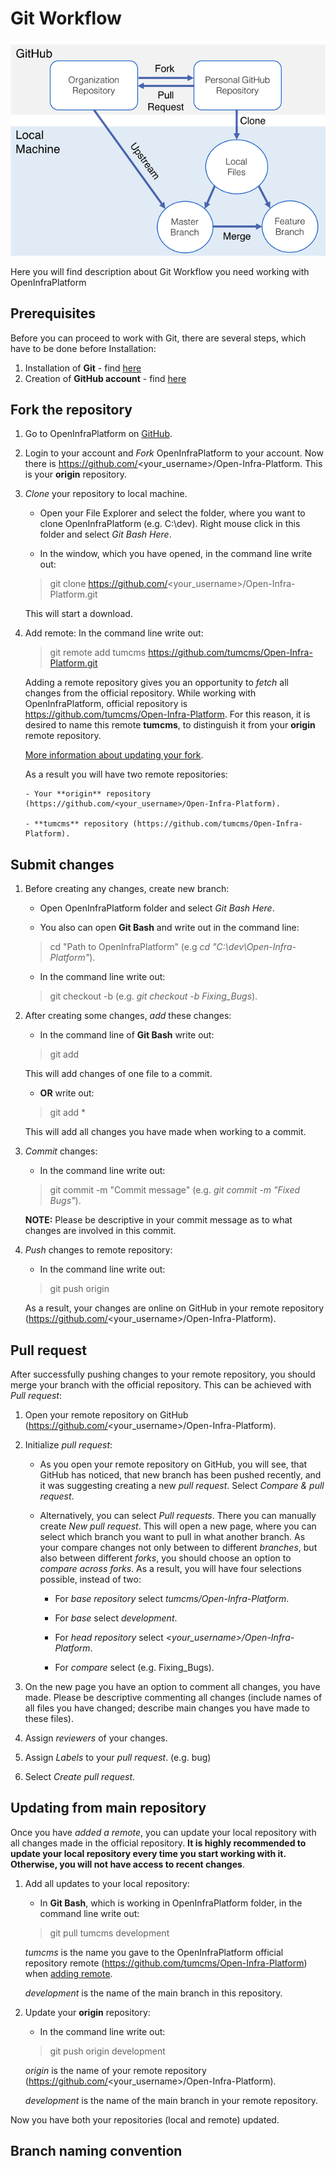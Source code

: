 # Git Workflow

![](./fig/Git_Workflow.png)

Here you will find description about Git Workflow you need working with OpenInfraPlatform

## Prerequisites 

Before you can proceed to work with Git, there are several steps, which have to be done before Installation: 

1. Installation of **Git** - find [here](https://git-scm.com/book/en/v2/Getting-Started-Installing-Git)
2. Creation of **GitHub account** - find [here](https://github.com/)

## Fork the repository

1. Go to OpenInfraPlatform on [GitHub](https://github.com/tumcms/Open-Infra-Platform).

2. Login to your account and *Fork* OpenInfraPlatform to your account. Now there is https://github.com/<your_username>/Open-Infra-Platform. This is your **origin** repository. 

3. *Clone* your repository to local machine.

	- Open your File Explorer and select the folder, where you want to clone OpenInfraPlatform (e.g. C:\dev). Right mouse click in this folder and select *Git Bash Here*.

	- In the window, which you have opened, in the command line write out:
	 > git clone https://github.com/<your_username>/Open-Infra-Platform.git
	 
	This will start a download.

 4. <a name="Remote"></a> Add remote:  In the command line write out:
	 > git remote add tumcms https://github.com/tumcms/Open-Infra-Platform.git 

	Adding a remote repository gives you an opportunity to *fetch* all changes from the official repository. While working with OpenInfraPlatform, official repository is https://github.com/tumcms/Open-Infra-Platform. For this reason, it is desired to name this remote **tumcms**, to distinguish it from your **origin** remote repository.  

	[More information about updating your fork](#Updating). 

	As a result you will have two remote repositories: 

		- Your **origin** repository (https://github.com/<your_username>/Open-Infra-Platform).

		- **tumcms** repository (https://github.com/tumcms/Open-Infra-Platform).

## Submit changes 

1. Before creating any changes, create new branch: 
 
	- Open OpenInfraPlatform folder and select *Git Bash Here*. 
	
	- You also can open **Git Bash** and write out in the command line:
	 > cd "Path to OpenInfraPlatform" (e.g  *cd  "C:\dev\Open-Infra-Platform"*).

	- In the command line write out:
	 > git checkout -b <branchname> (e.g. *git checkout -b Fixing_Bugs*).

2. After creating some changes, *add* these changes:

	- In the command line of **Git Bash** write out:
	 > git add <filename> 

	This will add changes of one file to a commit. 

	- **OR** write out:
	 > git add * 
	 
	This will add all changes you have made when working to a commit. 

3. *Commit* changes:

	- In the command line write out:
	 > git commit -m "Commit message" (e.g. *git commit -m "Fixed Bugs"*). 
	 
	**NOTE:** Please be descriptive in your commit message as to what changes are involved in this commit.

4. *Push* changes to remote repository: 

	- In the command line write out:
	 > git push origin

	As a result, your changes are online on GitHub in your remote repository (https://github.com/<your_username>/Open-Infra-Platform). 

## Pull request 

After successfully pushing changes to your remote repository, you should merge your branch with the official repository. This can be achieved with *Pull request*:

1. Open your remote repository on GitHub (https://github.com/<your_username>/Open-Infra-Platform).

2. Initialize *pull request*:

	- As you open your remote repository on GitHub, you will see, that GitHub has noticed, that new branch has been pushed recently, and it was suggesting creating a new *pull request*. Select *Compare & pull request*. 

	- Alternatively, you can select *Pull requests*. There you can manually create *New pull request*. This will open a new page, where you can select which branch you want to pull in what another branch. As your compare changes not only between to different *branches*, but also between different *forks*, you should choose an option to *compare across forks*. As a result, you will have four selections possible, instead of two:
		
		- For *base repository* select *tumcms/Open-Infra-Platform*.

		- For *base* select *development*.

		- For *head repository* select *<your_username>/Open-Infra-Platform*.

		- For *compare* select *<branchname>* (e.g. Fixing_Bugs).


3. On the new page you have an option to comment all changes, you have made. Please be descriptive commenting all changes (include names of all files you have changed; describe main changes you have made to these files). 

4. Assign *reviewers* of your changes.

5. Assign *Labels* to your *pull request*. (e.g. bug)

6. Select *Create pull request*.

## <a name="Updating"></a> Updating from main repository 

Once you have *added a remote*, you can update your local repository with all changes made in the official repository. **It is highly recommended to update your local repository every time you start working with it. Otherwise, you will not have access to recent changes**. 

1. Add all updates to your local repository: 

	- In **Git Bash**, which is working in OpenInfraPlatform folder, in the command line write out:
	 > git pull tumcms development

	*tumcms* is the name you gave to the OpenInfraPlatform official repository remote (https://github.com/tumcms/Open-Infra-Platform) when [adding remote](#Remote). 
	
	*development* is the name of the main branch in this repository. 

2. Update your **origin** repository:

	- In the command line write out:
	 > git push origin development 

	*origin* is the name of your remote repository (https://github.com/<your_username>/Open-Infra-Platform). 
	
	*development* is the name of the main branch in your remote repository. 

Now you have both your repositories (local and remote) updated. 

## Branch naming convention
